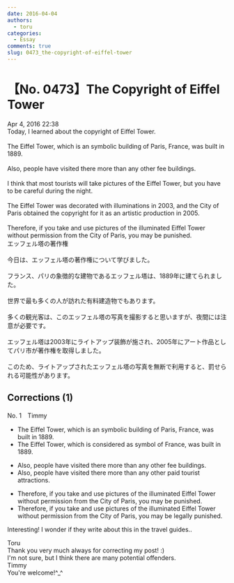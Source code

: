 ```yaml
---
date: 2016-04-04
authors:
  - toru
categories:
  - Essay
comments: true
slug: 0473_the-copyright-of-eiffel-tower
---
```


# 【No. 0473】The Copyright of Eiffel Tower
<div class="date">Apr 4, 2016 22:38</div>
<div id="post"><div id="body_show_ori">
Today, I learned about the copyright of Eiffel Tower.<br/><br/>The Eiffel Tower, which is an symbolic building of Paris, France, was built in 1889.<br/><br/>Also, people have visited there more than any other fee buildings.<br/><br/>I think that most tourists will take pictures of the Eiffel Tower, but you have to be careful during the night.<br/><br/>The Eiffel Tower was decorated with illuminations in 2003, and the City of Paris obtained the copyright for it as an  artistic production in 2005.<br/><br/>Therefore, if you take and use pictures of the illuminated Eiffel Tower without permission from the City of Paris, you may be punished.
</div></div>

<!-- more -->

<div id="post_ja"><div id="body_show_mo">
エッフェル塔の著作権<br/><br/>今日は、エッフェル塔の著作権について学びました。<br/><br/>フランス、パリの象徴的な建物であるエッフェル塔は、1889年に建てられました。<br/><br/>世界で最も多くの人が訪れた有料建造物でもあります。<br/><br/>多くの観光客は、このエッフェル塔の写真を撮影すると思いますが、夜間には注意が必要です。<br/><br/>エッフェル塔は2003年にライトアップ装飾が施され、2005年にアート作品としてパリ市が著作権を取得しました。<br/><br/>このため、ライトアップされたエッフェル塔の写真を無断で利用すると、罰せられる可能性があります。
</div></div>

## Corrections (1)
<div id="block"><div class="first_name"> No. 1　<span class="just_name">Timmy</span></div><div id="block2">
<ul class="correction_field">
<li class="incorrect">The Eiffel Tower, which is an symbolic building of Paris, France, was built in 1889.</li>
<li class="corrected correct">
The Eiffel Tower, which is <span class="f_blue">considered as </span>symbol of France, was built in 1889.
</li>
</ul>
<ul class="correction_field">
<li class="incorrect">Also, people have visited there more than any other fee buildings.</li>
<li class="corrected correct">
Also, people have visited there more than any other <span class="f_blue">paid tourist attractions</span>.
</li>
</ul>
<ul class="correction_field">
<li class="incorrect">Therefore, if you take and use pictures of the illuminated Eiffel Tower without permission from the City of Paris, you may be punished.</li>
<li class="corrected correct">
Therefore, if you take and use pictures of the illuminated Eiffel Tower without permission from the City of Paris, you may be <span class="f_blue">legally </span>punished.
</li>
</ul>
<p class="comment_small">
 Interesting! I wonder if they write about this in the travel guides..
</p>

</div><div class="name"><span class="just_name">Toru</span><br>
Thank you very much always for correcting my post! :)<br/>I'm not sure, but I think there are many potential offenders.
</div>
<div class="name"><span class="just_name">Timmy</span><br>
You're welcome!^_^
</div>
</div>
